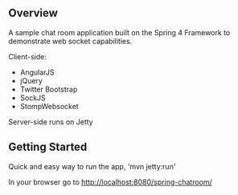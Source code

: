 ## Overview

A sample chat room application built on the Spring 4 Framework to demonstrate web socket capabilities.

Client-side:
* AngularJS
* jQuery
* Twitter Bootstrap
* SockJS
* StompWebsocket

Server-side runs on Jetty

## Getting Started

Quick and easy way to run the app, 'mvn jetty:run'

In your browser go to <http://localhost:8080/spring-chatroom/>